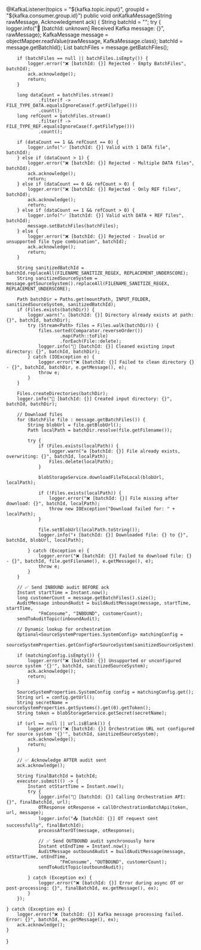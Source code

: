@KafkaListener(topics = "${kafka.topic.input}", groupId = "${kafka.consumer.group.id}")
public void onKafkaMessage(String rawMessage, Acknowledgment ack) {
    String batchId = "";
    try {
        logger.info("📩 [batchId: unknown] Received Kafka message: {}", rawMessage);
        KafkaMessage message = objectMapper.readValue(rawMessage, KafkaMessage.class);
        batchId = message.getBatchId();
        List<BatchFile> batchFiles = message.getBatchFiles();

        if (batchFiles == null || batchFiles.isEmpty()) {
            logger.error("❌ [batchId: {}] Rejected - Empty BatchFiles", batchId);
            ack.acknowledge();
            return;
        }

        long dataCount = batchFiles.stream()
                .filter(f -> FILE_TYPE_DATA.equalsIgnoreCase(f.getFileType()))
                .count();
        long refCount = batchFiles.stream()
                .filter(f -> FILE_TYPE_REF.equalsIgnoreCase(f.getFileType()))
                .count();

        if (dataCount == 1 && refCount == 0) {
            logger.info("✅ [batchId: {}] Valid with 1 DATA file", batchId);
        } else if (dataCount > 1) {
            logger.error("❌ [batchId: {}] Rejected - Multiple DATA files", batchId);
            ack.acknowledge();
            return;
        } else if (dataCount == 0 && refCount > 0) {
            logger.error("❌ [batchId: {}] Rejected - Only REF files", batchId);
            ack.acknowledge();
            return;
        } else if (dataCount == 1 && refCount > 0) {
            logger.info("✅ [batchId: {}] Valid with DATA + REF files", batchId);
            message.setBatchFiles(batchFiles);
        } else {
            logger.error("❌ [batchId: {}] Rejected - Invalid or unsupported file type combination", batchId);
            ack.acknowledge();
            return;
        }

        String sanitizedBatchId = batchId.replaceAll(FILENAME_SANITIZE_REGEX, REPLACEMENT_UNDERSCORE);
        String sanitizedSourceSystem = message.getSourceSystem().replaceAll(FILENAME_SANITIZE_REGEX, REPLACEMENT_UNDERSCORE);

        Path batchDir = Paths.get(mountPath, INPUT_FOLDER, sanitizedSourceSystem, sanitizedBatchId);
        if (Files.exists(batchDir)) {
            logger.warn("⚠️ [batchId: {}] Directory already exists at path: {}", batchId, batchDir);
            try (Stream<Path> files = Files.walk(batchDir)) {
                files.sorted(Comparator.reverseOrder())
                        .map(Path::toFile)
                        .forEach(File::delete);
                logger.info("🧹 [batchId: {}] Cleaned existing input directory: {}", batchId, batchDir);
            } catch (IOException e) {
                logger.error("❌ [batchId: {}] Failed to clean directory {} - {}", batchId, batchDir, e.getMessage(), e);
                throw e;
            }
        }

        Files.createDirectories(batchDir);
        logger.info("📁 [batchId: {}] Created input directory: {}", batchId, batchDir);

        // Download files
        for (BatchFile file : message.getBatchFiles()) {
            String blobUrl = file.getBlobUrl();
            Path localPath = batchDir.resolve(file.getFilename());

            try {
                if (Files.exists(localPath)) {
                    logger.warn("♻️ [batchId: {}] File already exists, overwriting: {}", batchId, localPath);
                    Files.delete(localPath);
                }

                blobStorageService.downloadFileToLocal(blobUrl, localPath);

                if (!Files.exists(localPath)) {
                    logger.error("❌ [batchId: {}] File missing after download: {}", batchId, localPath);
                    throw new IOException("Download failed for: " + localPath);
                }

                file.setBlobUrl(localPath.toString());
                logger.info("⬇️ [batchId: {}] Downloaded file: {} to {}", batchId, blobUrl, localPath);

            } catch (Exception e) {
                logger.error("❌ [batchId: {}] Failed to download file: {} - {}", batchId, file.getFilename(), e.getMessage(), e);
                throw e;
            }
        }

        // ✅ Send INBOUND audit BEFORE ack
        Instant startTime = Instant.now();
        long customerCount = message.getBatchFiles().size();
        AuditMessage inboundAudit = buildAuditMessage(message, startTime, startTime,
                "FmConsume", "INBOUND", customerCount);
        sendToAuditTopic(inboundAudit);

        // Dynamic lookup for orchestration
        Optional<SourceSystemProperties.SystemConfig> matchingConfig =
                sourceSystemProperties.getConfigForSourceSystem(sanitizedSourceSystem);

        if (matchingConfig.isEmpty()) {
            logger.error("❌ [batchId: {}] Unsupported or unconfigured source system '{}'", batchId, sanitizedSourceSystem);
            ack.acknowledge();
            return;
        }

        SourceSystemProperties.SystemConfig config = matchingConfig.get();
        String url = config.getUrl();
        String secretName = sourceSystemProperties.getSystems().get(0).getToken();
        String token = blobStorageService.getSecret(secretName);

        if (url == null || url.isBlank()) {
            logger.error("❌ [batchId: {}] Orchestration URL not configured for source system '{}'", batchId, sanitizedSourceSystem);
            ack.acknowledge();
            return;
        }

        // ✅ Acknowledge AFTER audit sent
        ack.acknowledge();

        String finalBatchId = batchId;
        executor.submit(() -> {
            Instant otStartTime = Instant.now();
            try {
                logger.info("🚀 [batchId: {}] Calling Orchestration API: {}", finalBatchId, url);
                OTResponse otResponse = callOrchestrationBatchApi(token, url, message);
                logger.info("📤 [batchId: {}] OT request sent successfully", finalBatchId);
                processAfterOT(message, otResponse);

                // ✅ Send OUTBOUND audit synchronously here
                Instant otEndTime = Instant.now();
                AuditMessage outboundAudit = buildAuditMessage(message, otStartTime, otEndTime,
                        "FmConsume", "OUTBOUND", customerCount);
                sendToAuditTopic(outboundAudit);

            } catch (Exception ex) {
                logger.error("❌ [batchId: {}] Error during async OT or post-processing: {}", finalBatchId, ex.getMessage(), ex);
            }
        });

    } catch (Exception ex) {
        logger.error("❌ [batchId: {}] Kafka message processing failed. Error: {}", batchId, ex.getMessage(), ex);
        ack.acknowledge();
    }
}
